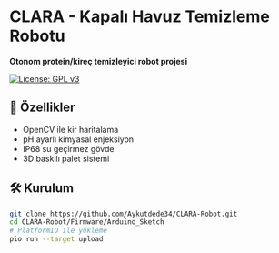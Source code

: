 # CLARA - Kapalı Havuz Temizleme Robotu
**Otonom protein/kireç temizleyici robot projesi**

[![License: GPL v3](https://img.shields.io/badge/License-GPLv3-blue.svg)](https://www.gnu.org/licenses/gpl-3.0)

## 📌 Özellikler
- OpenCV ile kir haritalama
- pH ayarlı kimyasal enjeksiyon
- IP68 su geçirmez gövde
- 3D baskılı palet sistemi

## 🛠️ Kurulum
```bash
git clone https://github.com/Aykutdede34/CLARA-Robot.git
cd CLARA-Robot/Firmware/Arduino_Sketch
# PlatformIO ile yükleme
pio run --target upload
